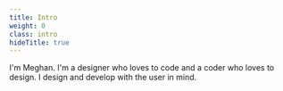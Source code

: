 ```yaml
---
title: Intro
weight: 0
class: intro
hideTitle: true
---
```


<!-- <div class="logo">
  <h1 class="sr-only">Meghan Horton | Portfolio</h1>
</div> -->

I'm Meghan. I'm a <span class="role">designer</span> who loves to <span class="role">code</span> and a coder who loves to design. I design and develop with the user in mind.